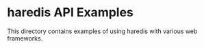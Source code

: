 # haredis API Examples

This directory contains examples of using haredis with various web frameworks.